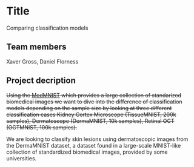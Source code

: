 # Title
Comparing classification models

## Team members

Xaver Gross, Daniel Florness

## Project decription

~~Using the [MedMNIST](https://medmnist.com/) which provides a large collection of standarized biomedical images we want to dive into the difference of classification models depending on the sample size by looking at three different classification cases Kidney Cortex Microscope (TissueMNIST, 200k samples), Dermatoscope (DermaMNIST, 10k samples), Retinal OCT (OCTMNIST, 100k samples).~~


We are looking to classify skin lesions using dermatoscopic images from the DermaMNIST dataset, a dataset found in a large-scale MNIST-like collection of standardized biomedical images, provided by some universities.
